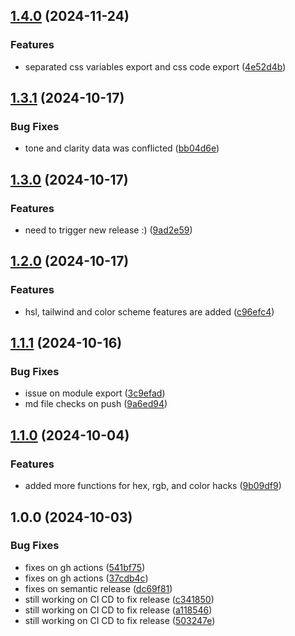 ## [1.4.0](https://github.com/sillybit-io/colorhacks/compare/v1.3.1...v1.4.0) (2024-11-24)

### Features

* separated css variables export and css code export ([4e52d4b](https://github.com/sillybit-io/colorhacks/commit/4e52d4bac5267ad50c835c22afaadd0e07d7b2b2))

## [1.3.1](https://github.com/sillybit-io/colorhacks/compare/v1.3.0...v1.3.1) (2024-10-17)

### Bug Fixes

* tone and clarity data was conflicted ([bb04d6e](https://github.com/sillybit-io/colorhacks/commit/bb04d6e6c3751935633086842873e0b6d0777795))

## [1.3.0](https://github.com/sillybit-io/colorhacks/compare/v1.2.0...v1.3.0) (2024-10-17)

### Features

* need to trigger new release :) ([9ad2e59](https://github.com/sillybit-io/colorhacks/commit/9ad2e599eeaacb27e0298c947429bbade6ca90c7))

## [1.2.0](https://github.com/sillybit-io/colorhacks/compare/v1.1.1...v1.2.0) (2024-10-17)

### Features

* hsl, tailwind and color scheme features are added ([c96efc4](https://github.com/sillybit-io/colorhacks/commit/c96efc4bbc7ebf72ba2853b5a2ab8d689ab761e2))

## [1.1.1](https://github.com/sillybit-io/colorhacks/compare/v1.1.0...v1.1.1) (2024-10-16)

### Bug Fixes

* issue on module export ([3c9efad](https://github.com/sillybit-io/colorhacks/commit/3c9efad0ea249a55a2178bbe625091d7660b57ac))
* md file checks on push ([9a6ed94](https://github.com/sillybit-io/colorhacks/commit/9a6ed94945c96a0ad6f796a03f3e65a601017dda))

## [1.1.0](https://github.com/sillybit-io/colorhacks/compare/v1.0.0...v1.1.0) (2024-10-04)

### Features

* added more functions for hex, rgb, and color hacks ([9b09df9](https://github.com/sillybit-io/colorhacks/commit/9b09df9f782762c9655894c8747fd061fa894aef))

## 1.0.0 (2024-10-03)

### Bug Fixes

* fixes on gh actions ([541bf75](https://github.com/sillybit-io/colorhacks/commit/541bf7579e1d41e0b343995928d0cb0b7a1c99bd))
* fixes on gh actions ([37cdb4c](https://github.com/sillybit-io/colorhacks/commit/37cdb4c5d136563d3b71c350cf144bd08daa1589))
* fixes on semantic release ([dc69f81](https://github.com/sillybit-io/colorhacks/commit/dc69f81ee510e4778cba781c763bd2b30ea2ac31))
* still working on CI CD to fix release ([c341850](https://github.com/sillybit-io/colorhacks/commit/c341850040d04266aca338ec7155a345caf52b3c))
* still working on CI CD to fix release ([a118546](https://github.com/sillybit-io/colorhacks/commit/a1185460ca51f273e92449064ad85066f88945b7))
* still working on CI CD to fix release ([503247e](https://github.com/sillybit-io/colorhacks/commit/503247efad5941bc9ab48c54577cdca3d08884c5))
